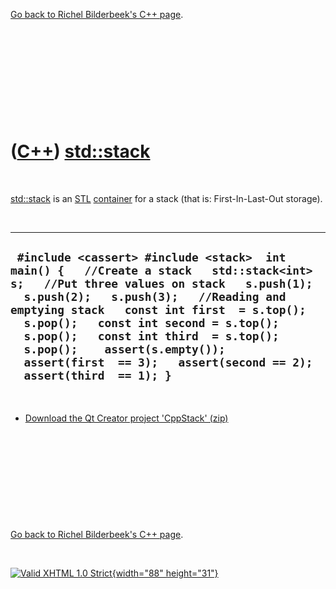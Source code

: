 

[Go back to Richel Bilderbeek's C++ page](Cpp.htm).

 

 

 

 

 

([C++](Cpp.htm)) [std::stack](Cppstd::stack.htm)
================================================

 

[std::stack](Cppstd::stack.htm) is an [STL](CppStl.htm)
[container](CppContainer.htm) for a stack (that is: First-In-Last-Out
storage).

 

  --------------------------------------------------------------------------------------------------------------------------------------------------------------------------------------------------------------------------------------------------------------------------------------------------------------------------------------------------------------------------------------------------------------------------
  ` #include <cassert> #include <stack>  int main() {   //Create a stack   std::stack<int> s;   //Put three values on stack   s.push(1);   s.push(2);   s.push(3);   //Reading and emptying stack   const int first  = s.top();   s.pop();   const int second = s.top();   s.pop();   const int third  = s.top();   s.pop();    assert(s.empty());   assert(first  == 3);   assert(second == 2);   assert(third  == 1); }`
  --------------------------------------------------------------------------------------------------------------------------------------------------------------------------------------------------------------------------------------------------------------------------------------------------------------------------------------------------------------------------------------------------------------------------

 

-   [Download the Qt Creator project 'CppStack' (zip)](CppStack.htm)

 

 

 

 

 

[Go back to Richel Bilderbeek's C++ page](Cpp.htm).



 

[![Valid XHTML 1.0 Strict](valid-xhtml10.png){width="88"
height="31"}](http://validator.w3.org/check?uri=referer)
